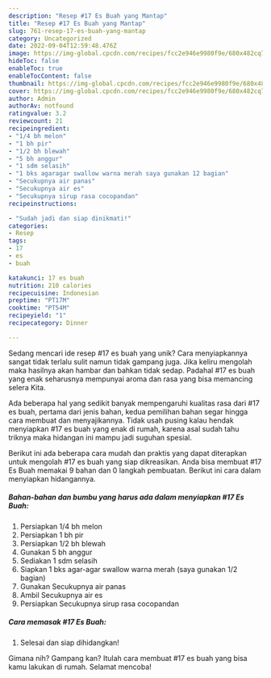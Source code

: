 ```yaml
---
description: "Resep #17 Es Buah yang Mantap"
title: "Resep #17 Es Buah yang Mantap"
slug: 761-resep-17-es-buah-yang-mantap
category: Uncategorized
date: 2022-09-04T12:59:48.476Z
image: https://img-global.cpcdn.com/recipes/fcc2e946e9980f9e/680x482cq70/17-es-buah-foto-resep-utama.jpg
hideToc: false
enableToc: true
enableTocContent: false
thumbnail: https://img-global.cpcdn.com/recipes/fcc2e946e9980f9e/680x482cq70/17-es-buah-foto-resep-utama.jpg
cover: https://img-global.cpcdn.com/recipes/fcc2e946e9980f9e/680x482cq70/17-es-buah-foto-resep-utama.jpg
author: Admin
authorAv: notfound
ratingvalue: 3.2
reviewcount: 21
recipeingredient:
- "1/4 bh melon"
- "1 bh pir"
- "1/2 bh blewah"
- "5 bh anggur"
- "1 sdm selasih"
- "1 bks agaragar swallow warna merah saya gunakan 12 bagian"
- "Secukupnya air panas"
- "Secukupnya air es"
- "Secukupnya sirup rasa cocopandan"
recipeinstructions:

- "Sudah jadi dan siap dinikmati!"
categories:
- Resep
tags:
- 17
- es
- buah

katakunci: 17 es buah 
nutrition: 210 calories
recipecuisine: Indonesian
preptime: "PT17M"
cooktime: "PT54M"
recipeyield: "1"
recipecategory: Dinner

---
```





Sedang mencari ide resep #17 es buah yang unik? Cara menyiapkannya sangat tidak terlalu sulit namun tidak gampang juga. Jika keliru mengolah maka hasilnya akan hambar dan bahkan tidak sedap. Padahal #17 es buah yang enak seharusnya mempunyai aroma dan rasa yang bisa memancing selera Kita.







Ada beberapa hal yang sedikit banyak mempengaruhi kualitas rasa dari #17 es buah, pertama dari jenis bahan, kedua pemilihan bahan segar hingga cara membuat dan menyajikannya. Tidak usah pusing kalau hendak menyiapkan #17 es buah yang enak di rumah, karena asal sudah tahu triknya maka hidangan ini mampu jadi suguhan spesial.






Berikut ini ada beberapa cara mudah dan praktis yang dapat diterapkan untuk mengolah #17 es buah yang siap dikreasikan. Anda bisa membuat #17 Es Buah memakai 9 bahan dan 0 langkah pembuatan. Berikut ini cara dalam menyiapkan hidangannya.

<!--inarticleads1-->

##### Bahan-bahan dan bumbu yang harus ada dalam menyiapkan #17 Es Buah:

1. Persiapkan 1/4 bh melon
1. Persiapkan 1 bh pir
1. Persiapkan 1/2 bh blewah
1. Gunakan 5 bh anggur
1. Sediakan 1 sdm selasih
1. Siapkan 1 bks agar-agar swallow warna merah (saya gunakan 1/2 bagian)
1. Gunakan Secukupnya air panas
1. Ambil Secukupnya air es
1. Persiapkan Secukupnya sirup rasa cocopandan




<!--inarticleads2-->

##### Cara memasak #17 Es Buah:


1. Selesai dan siap dihidangkan!



Gimana nih? Gampang kan? Itulah cara membuat #17 es buah yang bisa kamu lakukan di rumah. Selamat mencoba!
